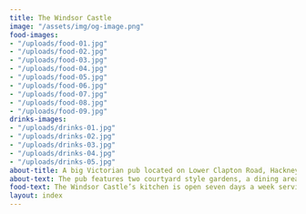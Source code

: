 ```yaml
---
title: The Windsor Castle
image: "/assets/img/og-image.png"
food-images:
- "/uploads/food-01.jpg"
- "/uploads/food-02.jpg"
- "/uploads/food-03.jpg"
- "/uploads/food-04.jpg"
- "/uploads/food-05.jpg"
- "/uploads/food-06.jpg"
- "/uploads/food-07.jpg"
- "/uploads/food-08.jpg"
- "/uploads/food-09.jpg"
drinks-images:
- "/uploads/drinks-01.jpg"
- "/uploads/drinks-02.jpg"
- "/uploads/drinks-03.jpg"
- "/uploads/drinks-04.jpg"
- "/uploads/drinks-05.jpg"
about-title: A big Victorian pub located on Lower Clapton Road, Hackney
about-text: The pub features two courtyard style gardens, a dining area and a horse shoe bar serving (mostly) European wines, seasonal house drinks, and local craft beers.The kitchen serves hearty pub food with a focus on local and seasonal produce seven days a week, including a classic Sunday roast. The Windsor Castle is child and pet friendly with a generous outside seating area which is candle lit in the evenings.
food-text: The Windsor Castle’s kitchen is open seven days a week serving a seasonal, produce-led menu.
layout: index
---
```


